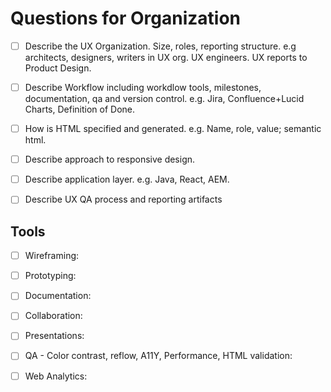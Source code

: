 # Questions for Organization

 - [ ] Describe the UX Organization.  Size, roles, reporting structure. e.g architects, designers, writers in UX org.  UX engineers.  UX reports to Product Design.
 - [ ] Describe Workflow including workdlow tools, milestones, documentation, qa and version control. e.g. Jira, Confluence+Lucid Charts, Definition of Done.
 - [ ] How is HTML specified and generated.  e.g. Name, role, value; semantic html.
 - [ ] Describe approach to responsive design.
 - [ ] Describe application layer.  e.g. Java, React, AEM.
 - [ ] Describe UX QA process and reporting artifacts


## Tools

 - [ ] Wireframing:
 - [ ] Prototyping:
 - [ ] Documentation:
 - [ ] Collaboration:
 - [ ] Presentations:
 - [ ] QA - Color contrast, reflow, A11Y, Performance, HTML validation:
 - [ ] Web Analytics:


    
